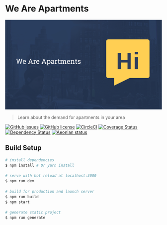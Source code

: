 # We Are Apartments
<p align="center">
  <img src="https://github.com/acidjazz/waa/raw/coverage/static/share.png" alt="WAA Logo"/>
</p>

> Learn about the demand for apartments in your area

[![GitHub issues](https://img.shields.io/github/issues/acidjazz/waa.svg)](https://github.com/acidjazz/waa/issues)
[![GitHub license](https://img.shields.io/badge/license-Apache%202-blue.svg)](https://raw.githubusercontent.com/acidjazz/waa/master/license)
[![CircleCI](https://img.shields.io/circleci/project/github/acidjazz/waa.svg)](https://circleci.com/gh/acidajzz/waa/)
[![Coverage Status](https://coveralls.io/repos/github/acidjazz/waa/badge.svg?branch=coverage)](https://coveralls.io/github/acidjazz/waa?branch=staging)
[![Dependency Status](https://gemnasium.com/badges/github.com/acidjazz/waa.svg)](https://gemnasium.com/github.com/acidjazz/waa)
[![Aeonian status](https://img.shields.io/badge/%C3%A6onian-deployed-green.svg)](https://github.com/acidjazz/aeonian)

## Build Setup
``` bash
# install dependencies
$ npm install # Or yarn install

# serve with hot reload at localhost:3000
$ npm run dev

# build for production and launch server
$ npm run build
$ npm start

# generate static project
$ npm run generate
```
